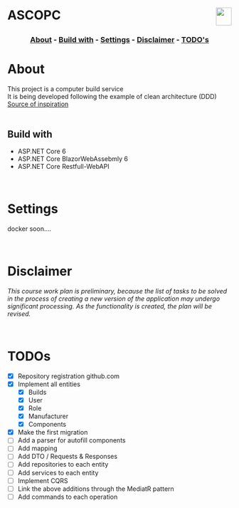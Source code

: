 <h1  align="left"><p><strong>ASCOPC</strong>
 <img align="right" src="https://lh3.googleusercontent.com/pw/AM-JKLXeR7TQRtQPvfx4s-h7sJSg3GUYt9AkOYCEi2vcZTneC3x7ye_z3wHO_BV2VUggnsCbuz-9yKYOoMQaW6NyX9NC1sgJdvQKbQ3Ojis1SS2rameaymJ64SdqX406-Q6_HkNspHXmOAWetj65POzitEgG=w500-h600-no?authuser=0" width="35" height="40">


<h3 align="center">

 [About](#about) - [Build with](#build-with) - [Settings](#settings) - [Disclaimer](#disclaimer) - [TODO's](#todos)

</h3>

# About
This project is a computer build service <br>
It is being developed following the example of clean architecture (DDD) <br>
[Source of inspiration](https://github.com/aspnetcorehero/Boilerplate)
<br>
<br>

## Build with

* ASP.NET Core 6 
* ASP.NET Core BlazorWebAssebmly 6 
* ASP.NET Core Restfull-WebAPI 
<p>
<br>

# Settings
docker soon....
<p>
<br>

# Disclaimer
*This course work plan is preliminary, because the list of tasks to be solved in the process of creating a new version of the application may undergo significant processing. As the functionality is created, the plan will be revised.*
<p>
<br>

# TODOs
* [x] Repository registration github.com
* [x] Implement all entities
    * [x] Builds 
    * [x] User
    * [x] Role
    * [x] Manufacturer
    * [x] Components  
* [x] Make the first migration
* [ ] Add a parser for autofill components
* [ ] Add mapping
* [ ] Add DTO / Requests & Responses
* [ ] Add repositories to each entity
* [ ] Add services to each entity
* [ ] Implement CQRS
* [ ] Link the above additions through the MediatR pattern
* [ ] Add commands to each operation